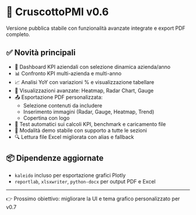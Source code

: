 # 🚀 CruscottoPMI v0.6

Versione pubblica stabile con funzionalità avanzate integrate e export PDF completo.

## ✅ Novità principali
- 🧮 Dashboard KPI aziendali con selezione dinamica azienda/anno
- 📊 Confronto KPI multi-azienda e multi-anno
- 📈 Analisi YoY con variazioni % e visualizzazione tabellare
- 🧠 Visualizzazioni avanzate: Heatmap, Radar Chart, Gauge
- 📤 Esportazione PDF personalizzata:
  - Selezione contenuti da includere
  - Inserimento immagini (Radar, Gauge, Heatmap, Trend)
  - Copertina con logo
- 🧪 Test automatici sui calcoli KPI, benchmark e caricamento file
- 📂 Modalità demo stabile con supporto a tutte le sezioni
- 🔍 Lettura file Excel migliorata con alias e fallback

## 📦 Dipendenze aggiornate
- `kaleido` incluso per esportazione grafici Plotly
- `reportlab`, `xlsxwriter`, `python-docx` per output PDF e Excel

---

👉 Prossimo obiettivo: migliorare la UI e tema grafico personalizzato per v0.7
